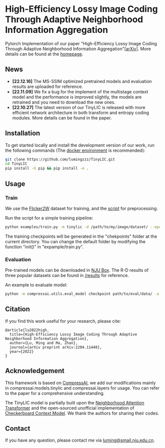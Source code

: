 # High-Efficiency Lossy Image Coding Through Adaptive Neighborhood Information Aggregation
Pytorch Implementation of our paper "High-Efficiency Lossy Image Coding Through Adaptive Neighborhood Information Aggregation"[[arXiv]](https://arxiv.org/abs/2204.11448). More details can be found at the [homepage](https://njuvision.github.io/TinyLIC/). 

## News
- __[22.12.16]__ The MS-SSIM optimized pretrained models and evaluation results are uploaded for reference.
- __[22.11.09]__ We fix a bug for the implement of the multistage context model and the performance is improved slightly, the models are retrained and you need to download the new ones.
- __[22.10.27]__ The latest version of our TinyLIC is released with more efficient network architecture in both transform and entropy coding modules. More details can be found in the paper.

## Installation
To get started locally and install the development version of our work, run the following commands (The [docker environment](https://hub.docker.com/layers/pytorch/pytorch/1.11.0-cuda11.3-cudnn8-devel/images/sha256-9bfcfa72b6b244c1fbfa24864eec97fb29cfafc065999e9a9ba913fa1e690a02?context=explore) is recommended):
```bash
git clone https://github.com/lumingzzz/TinyLIC.git
cd TinyLIC
pip install -U pip && pip install -e .
```

## Usage

### Train
We use the [Flicker2W](https://github.com/liujiaheng/CompressionData) dataset for training, and the [script](https://github.com/xyq7/InvCompress/tree/main/codes/scripts) for preprocessing.

Run the script for a simple training pipeline:
```bash
python examples/train.py -m tinylic -d /path/to/my/image/dataset/ --epochs 400 -lr 1e-4 --batch-size 8 --cuda --save
```
The training checkpoints will be generated in the "chekpoints" folder at the current directory. You can change the default folder by modifying the function "init()" in "expample/train.py".


### Evaluation
Pre-trained models can be downloaded in [NJU Box](https://box.nju.edu.cn/d/fbc237ada72745738f4e/). The R-D results of three popular datasets can be found in [/results](https://github.com/lumingzzz/TinyLIC/tree/main/results) for reference.

An example to evaluate model:
```bash
python -m compressai.utils.eval_model checkpoint path/to/eval/data/ -a tinylic -p path/to/pretrained/model --cuda
```

## Citation
If you find this work useful for your research, please cite:

```
@article{lu2022high,
  title={High-Efficiency Lossy Image Coding Through Adaptive Neighborhood Information Aggregation},
  author={Lu, Ming and Ma, Zhan},
  journal={arXiv preprint arXiv:2204.11448},
  year={2022}
}
```

## Acknowledgement
This framework is based on [CompressAI](https://github.com/InterDigitalInc/CompressAI/), we add our modifications mainly in compressai.models.tinylic and compressai.layers for usage. You can refer to the paper for a comprehensive understanding.

The TinyLIC model is partially built upon the [Neighborhood Attention Transformer](https://github.com/SHI-Labs/Neighborhood-Attention-Transformer) and the open-sourced unofficial implementation of [Checkerboard Context Model](https://github.com/leelitian/Checkerboard-Context-Model-Pytorch). We thank the authors for sharing their codes.

## Contact
If you have any question, please contact me via luming@smail.nju.edu.cn.
